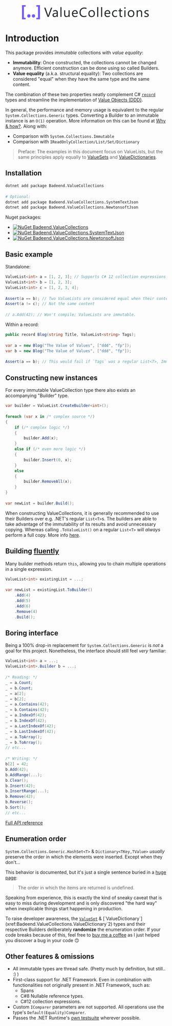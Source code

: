 <p align="center">
  <img src="./images/logo.png" alt="ValueCollections" width="400"/>
</p>

# Introduction

This package provides _immutable_ collections with _value equality_:
- **Immutability**: Once constructed, the collections cannot be changed anymore. Efficient construction can be done using so called Builders.
- **Value equality** (a.k.a. structural equality): Two collections are considered "equal" when they have the same type and the same content.

The combination of these two properties neatly complement C# [`record`](https://learn.microsoft.com/en-us/dotnet/csharp/language-reference/builtin-types/record) types and streamline the implementation of [Value Objects (DDD)](https://en.wikipedia.org/wiki/Value_object).

In general, the performance and memory usage is equivalent to the regular `System.Collections.Generic` types. Converting a Builder to an immutable instance is an `O(1)` operation. More information on this can be found at [Why & how?](./rationale.md). Along with:
- Comparison with `System.Collections.Immutable`
- Comparison with `IReadOnlyCollection/List/Set/Dictionary`

> Preface: The examples in this document focus on ValueLists, but the same principles apply equally to [ValueSets](https://badeend.github.io/ValueCollections/api/Badeend.ValueCollections.ValueSet-1.html) and [ValueDictionaries](https://badeend.github.io/ValueCollections/api/Badeend.ValueCollections.ValueDictionary-2.html).

## Installation

```sh
dotnet add package Badeend.ValueCollections

# Optional:
dotnet add package Badeend.ValueCollections.SystemTextJson
dotnet add package Badeend.ValueCollections.NewtonsoftJson
```

Nuget packages:
- [![NuGet Badeend.ValueCollections](https://img.shields.io/nuget/v/Badeend.ValueCollections?label=Badeend.ValueCollections)](https://www.nuget.org/packages/Badeend.ValueCollections)
- [![NuGet Badeend.ValueCollections.SystemTextJson](https://img.shields.io/nuget/v/Badeend.ValueCollections.SystemTextJson?label=Badeend.ValueCollections.SystemTextJson)](https://www.nuget.org/packages/Badeend.ValueCollections.SystemTextJson)
- [![NuGet Badeend.ValueCollections.NewtonsoftJson](https://img.shields.io/nuget/v/Badeend.ValueCollections.NewtonsoftJson?label=Badeend.ValueCollections.NewtonsoftJson)](https://www.nuget.org/packages/Badeend.ValueCollections.NewtonsoftJson)

## Basic example

Standalone:

```cs
ValueList<int> a = [1, 2, 3]; // Supports C# 12 collection expressions (even on .NET Framework)
ValueList<int> b = [1, 2, 3];
ValueList<int> c = [1, 2, 3, 4];

Assert(a == b); // Two ValueLists are considered equal when their contents are the same.
Assert(a != c); // Not the same content

// a.Add(42); // Won't compile; ValueLists are immutable.
```

Within a record:

```cs
public record Blog(string Title, ValueList<string> Tags);

var a = new Blog("The Value of Values", ["ddd", "fp"]);
var b = new Blog("The Value of Values", ["ddd", "fp"]);

Assert(a == b); // This would fail if `Tags` was a regular List<T>, ImmutableList<T> or IReadOnlyList<T>.
```

## Constructing new instances

For every immutable ValueCollection type there also exists an accompanying "Builder" type.
```cs
var builder = ValueList.CreateBuilder<int>();

foreach (var x in /* complex source */)
{
    if (/* complex logic */)
    {
        builder.Add(x);
    }
    else if (/* even more logic */)
    {
        builder.Insert(0, x);
    }
    else
    {
        builder.RemoveAll(x);
    }
}

var newList = builder.Build();
```

When constructing ValueCollections, it is generally recommended to use their Builders over e.g. .NET's regular `List<T>`s. The builders are able to take advantage of the immutability of its results and avoid unnecessary copying. Whereas calling `.ToValueList()` on a regular `List<T>` will _always_ perform a full copy. More info [here](./rationale.md).

## Building [fluently](https://en.wikipedia.org/wiki/Fluent_interface)

Many builder methods return `this`, allowing you to chain multiple operations in a single expression.

```cs
ValueList<int> existingList = ...;

var newList = existingList.ToBuilder()
    .Add(4)
    .Add(5)
    .Add(6)
    .Remove(4)
    .Build();
```

## Boring interface

Being a 100% drop-in replacement for `System.Collections.Generic` is _not_ a goal for this project. Nonetheless, the interface should still feel _very_ familiar:

```cs
ValueList<int> a = ...;
ValueList<int>.Builder b = ...;

/* Reading: */
_ = a.Count;
_ = b.Count;
_ = a[2];
_ = b[2];
_ = a.Contains(42);
_ = b.Contains(42);
_ = a.IndexOf(42);
_ = b.IndexOf(42);
_ = a.LastIndexOf(42);
_ = b.LastIndexOf(42);
_ = a.ToArray();
_ = b.ToArray();
// etc...

/* Writing: */
b[2] = 42;
b.Add(42);
b.AddRange(...);
b.Clear();
b.Insert(42);
b.InsertRange(...);
b.Remove(42);
b.Reverse();
b.Sort();
// etc...
```

[Full API reference](https://badeend.github.io/ValueCollections/api/Badeend.ValueCollections.html)

## Enumeration order

`System.Collections.Generic.HashSet<T>` & `Dictionary<TKey,TValue>` _usually_ preserve the order in which the elements were inserted. Except when they don't...

This behavior is documented, but it's just a single sentence buried in a [huge page](https://learn.microsoft.com/en-us/dotnet/api/system.collections.generic.dictionary-2):

> The order in which the items are returned is undefined.

Speaking from experience, this is exactly the kind of sneaky caveat that is easy to miss during development and is only discovered "the hard way" when inexplicable things start happening in production.

To raise developer awareness, the [`ValueSet`](xref:Badeend.ValueCollections.ValueSet`1) & [`ValueDictionary`](xref:Badeend.ValueCollections.ValueDictionary`2) types and their respective Builders deliberately **randomize** the enumeration order. If your code breaks because of this, feel free to [buy me a coffee](https://github.com/sponsors/badeend) as I just helped you discover a bug in your code :upside_down_face:

## Other features & omissions

- All immutable types are thread safe. (Pretty much by definition, but still.. :) )
- First-class support for .NET Framework. Even in combination with functionalities not originally present in .NET Framework, such as:
    - Spans
    - C#8 Nullable reference types.
    - C#12 collection expressions.
- Custom `IComparer` parameters are not supported. All operations use the type's `Default(Equality)Comparer`.
- Passes the .NET Runtime's [own testsuite](https://github.com/badeend/ValueCollections/tree/main/Badeend.ValueCollections.Tests/Reference) wherever possible.
